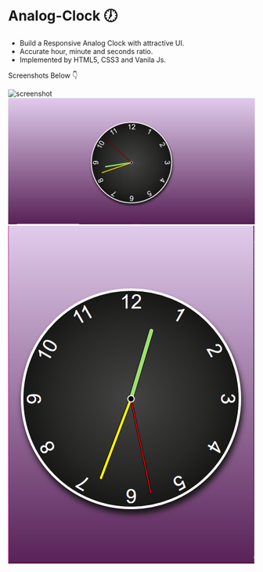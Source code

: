 # Analog-Clock 🕖

- Build a Responsive Analog Clock with attractive UI.
- Accurate hour, minute and seconds ratio.
- Implemented by HTML5, CSS3 and Vanila Js.

Screenshots Below 👇

![screenshot](https://github.com/blackcodding/Analog-Clock/blob/master/Clock-gif.gif)
![screenshot](https://github.com/blackcodding/Analog-Clock/blob/master/clock-screenshot-1.PNG)
![screenshot](https://github.com/blackcodding/Analog-Clock/blob/master/clock-screenshot-2.PNG)

